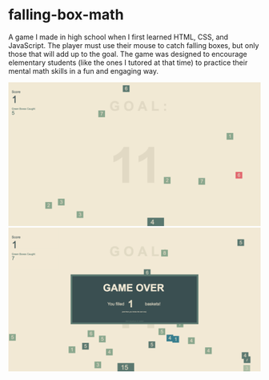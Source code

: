 # falling-box-math
A game I made in high school when I first learned HTML, CSS, and JavaScript. The player must use their mouse to catch falling boxes, but only those that will add up to the goal. The game was designed to encourage elementary students (like the ones I tutored at that time) to practice their mental math skills in a fun and engaging way.

![alt text](./screenshot_red_box.png)
![alt text](./screenshot_game_over.png)

